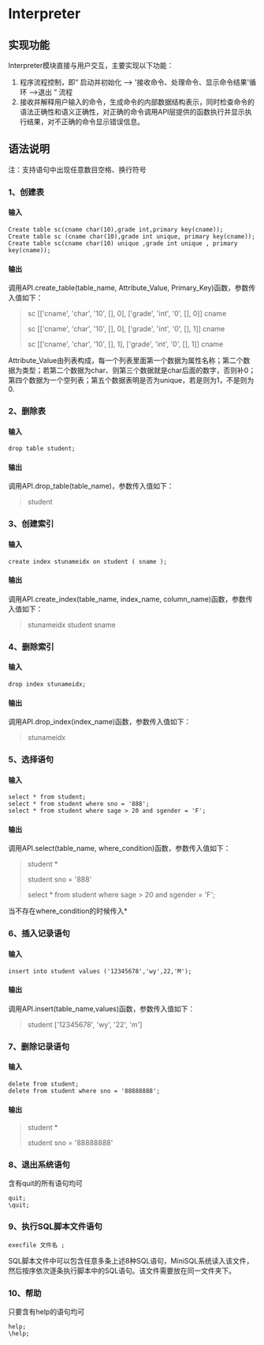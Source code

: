 # Interpreter

## 实现功能

Interpreter模块直接与用户交互，主要实现以下功能：

1. 程序流程控制，即“ 启动并初始化 --> '接收命令、处理命令、显示命令结果'循环 -->退出 ” 流程
2. 接收并解释用户输入的命令，生成命令的内部数据结构表示，同时检查命令的语法正确性和语义正确性，对正确的命令调用API层提供的函数执行并显示执行结果，对不正确的命令显示错误信息。

## 语法说明

注：支持语句中出现任意数目空格、换行符号

### 1、创建表

#### 输入

```mysql
Create table sc(cname char(10),grade int,primary key(cname));
Create table sc (cname char(10),grade int unique, primary key(cname));
Create table sc(cname char(10) unique ,grade int unique , primary key(cname));
```

#### 输出

调用API.create_table(table_name, Attribute_Value, Primary_Key)函数，参数传入值如下：

> sc [['cname', 'char', '10', [], 0], ['grade', 'int', '0', [], 0]] cname
>
> sc [['cname', 'char', '10', [], 0], ['grade', 'int', '0', [], 1]] cname
>
> sc [['cname', 'char', '10', [], 1], ['grade', 'int', '0', [], 1]] cname

Attribute_Value由列表构成，每一个列表里面第一个数据为属性名称；第二个数据为类型；若第二个数据为char、则第三个数据就是char后面的数字，否则补0；第四个数据为一个空列表；第五个数据表明是否为unique，若是则为1，不是则为0.

### 2、删除表

#### 输入

```mysql
drop table student;
```

#### 输出

调用API.drop_table(table_name)，参数传入值如下：

> student

### 3、创建索引

#### 输入

```mysql
create index stunameidx on student ( sname );
```

#### 输出

调用API.create_index(table_name, index_name, column_name)函数，参数传入值如下：

> stunameidx student sname

### 4、删除索引

#### 输入

```mysql
drop index stunameidx;
```

#### 输出

调用API.drop_index(index_name)函数，参数传入值如下：

> stunameidx

### 5、选择语句

#### 输入

```mysql
select * from student;
select * from student where sno = '888';
select * from student where sage > 20 and sgender = 'F';
```

#### 输出

调用API.select(table_name, where_condition)函数，参数传入值如下：

> student *
>
> student sno = '888'
>
> select * from student where sage > 20 and sgender = 'F';

当不存在where_condition的时候传入*

### 6、插入记录语句

#### 输入

```mysql
insert into student values ('12345678','wy',22,'M');
```

#### 输出

调用API.insert(table_name,values)函数，参数传入值如下：

> student ['12345678', 'wy', '22', 'm']

### 7、删除记录语句

#### 输入

```mysql
delete from student;
delete from student where sno = '88888888';
```

#### 输出

> student *
>
> student sno = '88888888'

### 8、退出系统语句

含有quit的所有语句均可

```
quit;
\quit;
```

### 9、执行SQL脚本文件语句

```mysql
execfile 文件名 ;
```

SQL脚本文件中可以包含任意多条上述8种SQL语句，MiniSQL系统读入该文件，然后按序依次逐条执行脚本中的SQL语句。该文件需要放在同一文件夹下。

### 10、帮助

只要含有help的语句均可

```
help;
\help;
```

